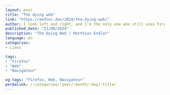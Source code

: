 ```yaml
---
layout: post
title: "The dying web"
link: "https://endler.dev/2024/the-dying-web/"
author: I look left and right, and I’m the only one who still uses Firefox.
published_date: "21/08/2024"
description: "The Dying Web | Matthias Endler"
language: en
categories:
- Liens

tags:
- "Firefox"
- "Web"
- "Navigateur"

og-tags: "Firefox, Web, Navigateur"
permalink: /:categories/:year/:month/:day/:title/
---
```

